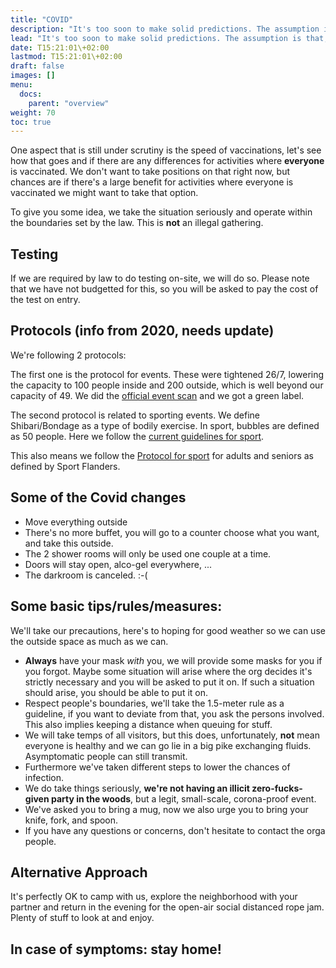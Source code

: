 ```yaml
---
title: "COVID"
description: "It's too soon to make solid predictions. The assumption is that, like in 2020, contact-sport activities will be allowed in bubbles of 50 people. We'll see how it evolves."
lead: "It's too soon to make solid predictions. The assumption is that, like in 2020, contact-sport activities will be allowed in bubbles of 50 people. We'll see how it evolves."
date: T15:21:01\+02:00
lastmod: T15:21:01\+02:00
draft: false
images: []
menu: 
  docs:
    parent: "overview"
weight: 70
toc: true
---
```

One aspect that is still under scrutiny is the speed of vaccinations, let's see how that goes and if there are any differences for activities where **everyone** is vaccinated. We don't want to take positions on that right now, but chances are if there's a large benefit for activities where everyone is vaccinated we might want to take that option.

To give you some idea, we take the situation seriously and operate within the boundaries set by the law. This is **not** an illegal gathering.

## Testing
If we are required by law to do testing on-site, we will do so. Please note that we have not budgetted for this, so you will be asked to pay the cost of the test on entry.

## Protocols (info from 2020, needs update)

We're following 2 protocols:

The first one is the protocol for events. These were tightened 26/7, lowering the capacity to 100 people inside and 200 outside, which is well beyond our capacity of 49. We did the [official event scan](https://www.covideventriskmodel.be/) and we got a green label.

The second protocol is related to sporting events. We define Shibari/Bondage as a type of bodily exercise. In sport, bubbles are defined as 50 people. Here we follow the [current guidelines for sport](https://www.sport.vlaanderen/corona-en-sportbeoefening-in-vlaanderen/).

This also means we follow the [Protocol for sport](https://www.sport.vlaanderen/media/13719/protocol-voor-sportkampenvolsen.pdf) for adults and seniors as defined by Sport Flanders.

## Some of the Covid changes
* Move everything outside
* There's no more buffet, you will go to a counter choose what you want, and take this outside.
* The 2 shower rooms will only be used one couple at a time.
* Doors will stay open, alco-gel everywhere, ... 
* The darkroom is canceled. :-(

## Some basic tips/rules/measures:

We'll take our precautions, here's to hoping for good weather so we can use the outside space as much as we can.


* **Always** have your mask _with_ you, we will provide some masks for you if you forgot. Maybe some situation will arise where the org decides it's strictly necessary and you will be asked to put it on. If such a situation should arise, you should be able to put it on.
* Respect people's boundaries, we'll take the 1.5-meter rule as a guideline, if you want to deviate from that, you ask the persons involved. This also implies keeping a distance when queuing for stuff.
* We will take temps of all visitors, but this does, unfortunately, **not** mean everyone is healthy and we can go lie in a big pike exchanging fluids. Asymptomatic people can still transmit. 
* Furthermore we've taken different steps to lower the chances of infection. 
* We do take things seriously, **we're not having an illicit zero-fucks-given party in the woods**, but a legit, small-scale, corona-proof event.
* We've asked you to bring a mug, now we also urge you to bring your knife, fork, and spoon. 
* If you have any questions or concerns, don't hesitate to contact the orga people. 

## Alternative Approach

It's perfectly OK to camp with us, explore the neighborhood with your partner and return in the evening for the open-air social distanced rope jam. Plenty of stuff to look at and enjoy. 

## In case of symptoms: stay home!